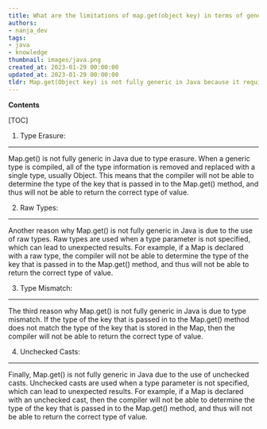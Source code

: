 ```yaml
---
title: What are the limitations of map.get(object key) in terms of genericity?
authors:
- nanja_dev
tags:
- java
- knowledge
thumbnail: images/java.png
created_at: 2023-01-29 00:00:00
updated_at: 2023-01-29 00:00:00
tldr: Map.get(Object key) is not fully generic in Java because it requires an exact type match between the key and the value.
---
```


**Contents**

[TOC]

1. Type Erasure:
------------------------
Map.get() is not fully generic in Java due to type erasure. When a generic type is compiled, all of the type information is removed and replaced with a single type, usually Object. This means that the compiler will not be able to determine the type of the key that is passed in to the Map.get() method, and thus will not be able to return the correct type of value.

2. Raw Types:
------------------------
Another reason why Map.get() is not fully generic in Java is due to the use of raw types. Raw types are used when a type parameter is not specified, which can lead to unexpected results. For example, if a Map is declared with a raw type, the compiler will not be able to determine the type of the key that is passed in to the Map.get() method, and thus will not be able to return the correct type of value.

3. Type Mismatch:
------------------------
The third reason why Map.get() is not fully generic in Java is due to type mismatch. If the type of the key that is passed in to the Map.get() method does not match the type of the key that is stored in the Map, then the compiler will not be able to return the correct type of value.

4. Unchecked Casts:
------------------------
Finally, Map.get() is not fully generic in Java due to the use of unchecked casts. Unchecked casts are used when a type parameter is not specified, which can lead to unexpected results. For example, if a Map is declared with an unchecked cast, then the compiler will not be able to determine the type of the key that is passed in to the Map.get() method, and thus will not be able to return the correct type of value.
